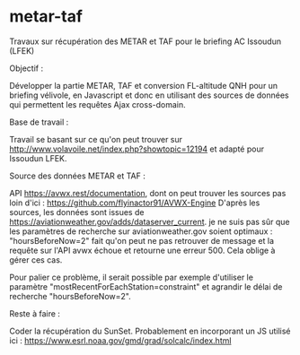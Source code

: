 # metar-taf
Travaux sur récupération des METAR et TAF pour le briefing AC Issoudun (LFEK)


Objectif :

Développer la partie METAR, TAF et conversion FL-altitude QNH pour un briefing vélivole, en Javascript et donc en utilisant des sources de données qui permettent les requêtes Ajax cross-domain.


Base de travail :

Travail se basant sur ce qu'on peut trouver sur http://www.volavoile.net/index.php?showtopic=12194 et adapté pour Issoudun LFEK.


Source des données METAR et TAF :

API https://avwx.rest/documentation, dont on peut trouver les sources pas loin d'ici : https://github.com/flyinactor91/AVWX-Engine
D'après les sources, les données sont issues de https://aviationweather.gov/adds/dataserver_current.
je ne suis pas sûr que les paramètres de recherche sur aviationweather.gov soient optimaux : "hoursBeforeNow=2" fait qu'on peut ne pas retrouver de message et la requête sur l'API avwx échoue et retourne une erreur 500. Cela oblige à gérer ces cas.

Pour palier ce problème, il serait possible par exemple d'utiliser le paramètre "mostRecentForEachStation=constraint" et agrandir le délai de recherche "hoursBeforeNow=2".


Reste à faire :

Coder la récupération du SunSet.
Probablement en incorporant un JS utilisé ici : https://www.esrl.noaa.gov/gmd/grad/solcalc/index.html
